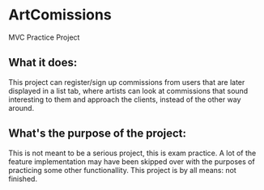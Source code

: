 # ArtComissions
MVC Practice Project

## What it does:
This project can register/sign up commissions from users that are later displayed in a list tab, where artists can look at commissions that sound interesting to them and approach the clients, instead of the other way around.

## What's the purpose of the project:
This is not meant to be a serious project, this is exam practice. A lot of the feature implementation may have been skipped over with the purposes of practicing some other functionallity. This project is by all means: not finished.
